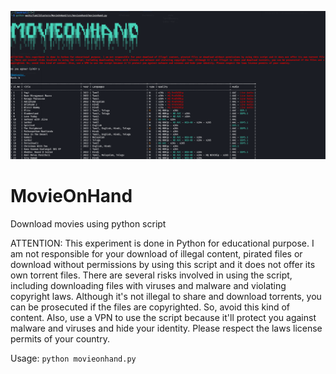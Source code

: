 
![screenshot](https://github.com/insafm/MovieOnHand/blob/main/SCREENSHOT.png?raw=true)

# MovieOnHand
Download movies using python script

ATTENTION: This experiment is done in Python for educational purpose. I am not responsible for your download of illegal content, pirated files or download without permissions by using this script and it does not offer its own torrent files. There are several risks involved in using the script, including downloading files with viruses and malware and violating copyright laws. Although it's not illegal to share and download torrents, you can be prosecuted if the files are copyrighted. So, avoid this kind of content. Also, use a VPN to use the script because it'll protect you against malware and viruses and hide your identity. Please respect the laws license permits of your country. 

Usage: ```python movieonhand.py```